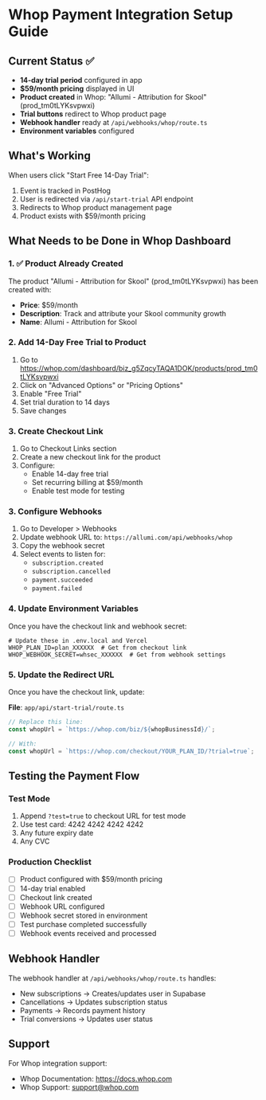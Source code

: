 # Whop Payment Integration Setup Guide

## Current Status ✅
- **14-day trial period** configured in app
- **$59/month pricing** displayed in UI
- **Product created** in Whop: "Allumi - Attribution for Skool" (prod_tm0tLYKsvpwxi)
- **Trial buttons** redirect to Whop product page
- **Webhook handler** ready at `/api/webhooks/whop/route.ts`
- **Environment variables** configured

## What's Working
When users click "Start Free 14-Day Trial":
1. Event is tracked in PostHog
2. User is redirected via `/api/start-trial` API endpoint
3. Redirects to Whop product management page
4. Product exists with $59/month pricing

## What Needs to be Done in Whop Dashboard

### 1. ✅ Product Already Created
The product "Allumi - Attribution for Skool" (prod_tm0tLYKsvpwxi) has been created with:
- **Price**: $59/month
- **Description**: Track and attribute your Skool community growth
- **Name**: Allumi - Attribution for Skool

### 2. Add 14-Day Free Trial to Product
1. Go to https://whop.com/dashboard/biz_g5ZqcyTAQA1DOK/products/prod_tm0tLYKsvpwxi
2. Click on "Advanced Options" or "Pricing Options"
3. Enable "Free Trial"
4. Set trial duration to 14 days
5. Save changes

### 3. Create Checkout Link
1. Go to Checkout Links section
2. Create a new checkout link for the product
3. Configure:
   - Enable 14-day free trial
   - Set recurring billing at $59/month
   - Enable test mode for testing

### 3. Configure Webhooks
1. Go to Developer > Webhooks
2. Update webhook URL to: `https://allumi.com/api/webhooks/whop`
3. Copy the webhook secret
4. Select events to listen for:
   - `subscription.created`
   - `subscription.cancelled`
   - `payment.succeeded`
   - `payment.failed`

### 4. Update Environment Variables
Once you have the checkout link and webhook secret:

```env
# Update these in .env.local and Vercel
WHOP_PLAN_ID=plan_XXXXXX  # Get from checkout link
WHOP_WEBHOOK_SECRET=whsec_XXXXXX  # Get from webhook settings
```

### 5. Update the Redirect URL
Once you have the checkout link, update:

**File**: `app/api/start-trial/route.ts`
```typescript
// Replace this line:
const whopUrl = `https://whop.com/biz/${whopBusinessId}/`;

// With:
const whopUrl = `https://whop.com/checkout/YOUR_PLAN_ID/?trial=true`;
```

## Testing the Payment Flow

### Test Mode
1. Append `?test=true` to checkout URL for test mode
2. Use test card: 4242 4242 4242 4242
3. Any future expiry date
4. Any CVC

### Production Checklist
- [ ] Product configured with $59/month pricing
- [ ] 14-day trial enabled
- [ ] Checkout link created
- [ ] Webhook URL configured
- [ ] Webhook secret stored in environment
- [ ] Test purchase completed successfully
- [ ] Webhook events received and processed

## Webhook Handler
The webhook handler at `/api/webhooks/whop/route.ts` handles:
- New subscriptions → Creates/updates user in Supabase
- Cancellations → Updates subscription status
- Payments → Records payment history
- Trial conversions → Updates user status

## Support
For Whop integration support:
- Whop Documentation: https://docs.whop.com
- Whop Support: support@whop.com
